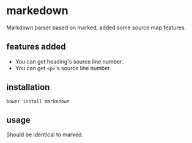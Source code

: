 # markedown

Markdown parser based on marked, added some source map features.


## features added

- You can get heading's source line number.
- You can get `<p>`'s source line number.


## installation

`bower install markedown`


## usage

Should be identical to marked.
